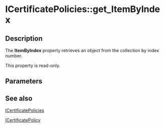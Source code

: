 # ICertificatePolicies::get_ItemByIndex

## Description

The **ItemByIndex** property retrieves an object from the collection by index number.

This property is read-only.

## Parameters

## See also

[ICertificatePolicies](https://learn.microsoft.com/windows/desktop/api/certenroll/nn-certenroll-icertificatepolicies)

[ICertificatePolicy](https://learn.microsoft.com/windows/desktop/api/certenroll/nn-certenroll-icertificatepolicy)